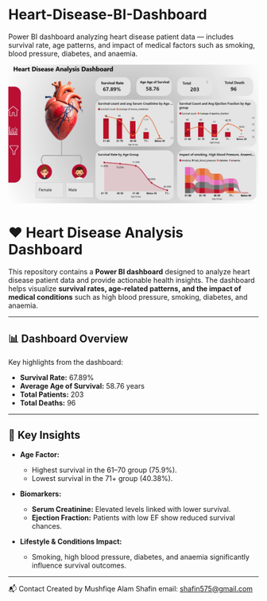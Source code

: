 # Heart-Disease-BI-Dashboard
Power BI dashboard analyzing heart disease patient data — includes survival rate, age patterns, and impact of medical factors such as smoking, blood pressure, diabetes, and anaemia.

![Heart Disease Dashboard](https://raw.githubusercontent.com/Mushfiqe-Alam-Shafin/Heart-Disease-BI-Dashboard/main/Image.%20heart%20Hashboard.JPG)


# ❤️ Heart Disease Analysis Dashboard

This repository contains a **Power BI dashboard** designed to analyze heart disease patient data and provide actionable health insights. The dashboard helps visualize **survival rates, age-related patterns, and the impact of medical conditions** such as high blood pressure, smoking, diabetes, and anaemia.

---

## 📊 Dashboard Overview
Key highlights from the dashboard:
- **Survival Rate:** 67.89%  
- **Average Age of Survival:** 58.76 years  
- **Total Patients:** 203  
- **Total Deaths:** 96  

---

## 🔎 Key Insights
- **Age Factor:**  
  - Highest survival in the 61–70 group (75.9%).  
  - Lowest survival in the 71+ group (40.38%).  

- **Biomarkers:**  
  - **Serum Creatinine:** Elevated levels linked with lower survival.  
  - **Ejection Fraction:** Patients with low EF show reduced survival chances.  

- **Lifestyle & Conditions Impact:**  
  - Smoking, high blood pressure, diabetes, and anaemia significantly influence survival outcomes.  

---

📬 Contact
Created by Mushfiqe Alam Shafin email: shafin575@gmail.com
